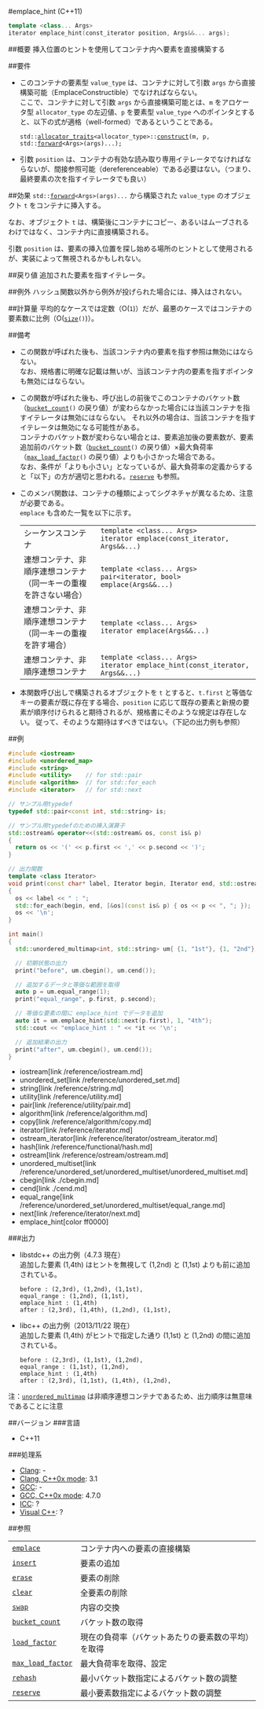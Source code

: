 #emplace_hint (C++11)
```cpp
template <class... Args>
iterator emplace_hint(const_iterator position, Args&&... args);
```

##概要
挿入位置のヒントを使用してコンテナ内へ要素を直接構築する


##要件

- このコンテナの要素型 `value_type` は、コンテナに対して引数 `args` から直接構築可能（EmplaceConstructible）でなければならない。  
	ここで、コンテナに対して引数 `args` から直接構築可能とは、`m` をアロケータ型 `allocator_type` の左辺値、`p` を要素型 `value_type` へのポインタとすると、以下の式が適格（well-formed）であるということである。

	`std::`[`allocator_traits`](/reference/memory/allocator_traits.md)`<allocator_type>::`[`construct`](/reference/memory/allocator_traits/construct.md)`(m, p, std::`[`forward`](/reference/utility/forward.md)`<Args>(args)...);`

- 引数 `position` は、コンテナの有効な読み取り専用イテレータでなければならないが、間接参照可能（dereferenceable）である必要はない。（つまり、最終要素の次を指すイテレータでも良い）


##効果
`std::`[`forward`](/reference/utility/forward.md)`<Args>(args)...` から構築された `value_type` のオブジェクト `t` をコンテナに挿入する。

なお、オブジェクト `t` は、構築後にコンテナにコピー、あるいはムーブされるわけではなく、コンテナ内に直接構築される。

引数 `position` は、要素の挿入位置を探し始める場所のヒントとして使用されるが、実装によって無視されるかもしれない。


##戻り値
追加された要素を指すイテレータ。


##例外
ハッシュ関数以外から例外が投げられた場合には、挿入はされない。


##計算量
平均的なケースでは定数（O(`1`)）だが、最悪のケースではコンテナの要素数に比例（O([`size`](./size.md)`()`)）。


##備考
- この関数が呼ばれた後も、当該コンテナ内の要素を指す参照は無効にはならない。  
	なお、規格書に明確な記載は無いが、当該コンテナ内の要素を指すポインタも無効にはならない。

- この関数が呼ばれた後も、呼び出しの前後でこのコンテナのバケット数（[`bucket_count`](./bucket_count.md)`()` の戻り値）が変わらなかった場合には当該コンテナを指すイテレータは無効にはならない。
	それ以外の場合は、当該コンテナを指すイテレータは無効になる可能性がある。  
	コンテナのバケット数が変わらない場合とは、要素追加後の要素数が、要素追加前のバケット数（[`bucket_count`](./bucket_count.md)`()` の戻り値）×最大負荷率（[`max_load_factor`](./max_load_factor.md)`()` の戻り値）よりも小さかった場合である。  
	なお、条件が「よりも小さい」となっているが、最大負荷率の定義からすると「以下」の方が適切と思われる。[`reserve`](./reserve.md) も参照。

- このメンバ関数は、コンテナの種類によってシグネチャが異なるため、注意が必要である。  
	`emplace` も含めた一覧を以下に示す。

	|                                                                       |                                                                                    |
	|-----------------------------------------------------------------------|------------------------------------------------------------------------------------|
	| シーケンスコンテナ                                                    | `template <class... Args>`<br/> `iterator emplace(const_iterator, Args&&...)`      |
	| 連想コンテナ、非順序連想コンテナ<br/>（同一キーの重複を許さない場合） | `template <class... Args>`<br/> `pair<iterator, bool> emplace(Args&&...)`          |
	| 連想コンテナ、非順序連想コンテナ<br/>（同一キーの重複を許す場合）     | `template <class... Args>`<br/> `iterator emplace(Args&&...)`                      |
	| 連想コンテナ、非順序連想コンテナ                                      | `template <class... Args>`<br/> `iterator emplace_hint(const_iterator, Args&&...)` |

- 本関数呼び出しで構築されるオブジェクトを `t` とすると、`t.first` と等価なキーの要素が既に存在する場合、`position` に応じて既存の要素と新規の要素が順序付けられると期待されるが、規格書にそのような規定は存在しない。
	従って、そのような期待はすべきではない。（下記の出力例も参照）

##例
```cpp
#include <iostream>
#include <unordered_map>
#include <string>
#include <utility>    // for std::pair
#include <algorithm>  // for std::for_each
#include <iterator>   // for std::next

// サンプル用typedef
typedef std::pair<const int, std::string> is;

// サンプル用typedefのための挿入演算子
std::ostream& operator<<(std::ostream& os, const is& p)
{
  return os << '(' << p.first << ',' << p.second << ')';
}

// 出力関数
template <class Iterator>
void print(const char* label, Iterator begin, Iterator end, std::ostream& os = std::cout)
{
  os << label << " : ";
  std::for_each(begin, end, [&os](const is& p) { os << p << ", "; });
  os << '\n';
}

int main()
{
  std::unordered_multimap<int, std::string> um{ {1, "1st"}, {1, "2nd"}, {2, "3rd"}, };

  // 初期状態の出力
  print("before", um.cbegin(), um.cend());

  // 追加するデータと等価な範囲を取得
  auto p = um.equal_range(1);
  print("equal_range", p.first, p.second);

  // 等価な要素の間に emplace_hint でデータを追加
  auto it = um.emplace_hint(std::next(p.first), 1, "4th");
  std::cout << "emplace_hint : " << *it << '\n';

  // 追加結果の出力
  print("after", um.cbegin(), um.cend());
}
```
* iostream[link /reference/iostream.md]
* unordered_set[link /reference/unordered_set.md]
* string[link /reference/string.md]
* utility[link /reference/utility.md]
* pair[link /reference/utility/pair.md]
* algorithm[link /reference/algorithm.md]
* copy[link /reference/algorithm/copy.md]
* iterator[link /reference/iterator.md]
* ostream_iterator[link /reference/iterator/ostream_iterator.md]
* hash[link /reference/functional/hash.md]
* ostream[link /reference/ostream/ostream.md]
* unordered_multiset[link /reference/unordered_set/unordered_multiset/unordered_multiset.md]
* cbegin[link ./cbegin.md]
* cend[link ./cend.md]
* equal_range[link /reference/unordered_set/unordered_multiset/equal_range.md]
* next[link /reference/iterator/next.md]
* emplace_hint[color ff0000]

###出力
- libstdc++ の出力例（4.7.3 現在）  
	追加した要素 (1,4th) はヒントを無視して (1,2nd) と (1,1st) よりも前に追加されている。

	```
	before : (2,3rd), (1,2nd), (1,1st), 
	equal_range : (1,2nd), (1,1st), 
	emplace_hint : (1,4th)
	after : (2,3rd), (1,4th), (1,2nd), (1,1st), 
	```

- libc++ の出力例（2013/11/22 現在）  
	追加した要素 (1,4th) がヒントで指定した通り (1,1st) と (1,2nd) の間に追加されている。

	```
	before : (2,3rd), (1,1st), (1,2nd), 
	equal_range : (1,1st), (1,2nd), 
	emplace_hint : (1,4th)
	after : (2,3rd), (1,1st), (1,4th), (1,2nd), 
	```

注：[`unordered_multimap`](/reference/unordered_map/unordered_multimap.md) は非順序連想コンテナであるため、出力順序は無意味であることに注意


##バージョン
###言語
- C++11

###処理系

- [Clang](/implementation.md#clang): -
- [Clang, C++0x mode](/implementation.md#clang): 3.1
- [GCC](/implementation.md#gcc): -
- [GCC, C++0x mode](/implementation.md#gcc): 4.7.0
- [ICC](/implementation.md#icc): ?
- [Visual C++](/implementation.md#visual_cpp): ?

##参照

|                                           |                                                    |
|-------------------------------------------|----------------------------------------------------|
| [`emplace`](./emplace.md)                 | コンテナ内への要素の直接構築                       |
| [`insert`](./insert.md)                   | 要素の追加                                         |
| [`erase`](./erase.md)                     | 要素の削除                                         |
| [`clear`](./clear.md)                     | 全要素の削除                                       |
| [`swap`](./swap.md)                       | 内容の交換                                         |
| [`bucket_count`](./bucket_count.md)       | バケット数の取得                                   |
| [`load_factor`](./load_factor.md)         | 現在の負荷率（バケットあたりの要素数の平均）を取得 |
| [`max_load_factor`](./max_load_factor.md) | 最大負荷率を取得、設定                             |
| [`rehash`](./rehash.md)                   | 最小バケット数指定によるバケット数の調整           |
| [`reserve`](./reserve.md)                 | 最小要素数指定によるバケット数の調整               |

